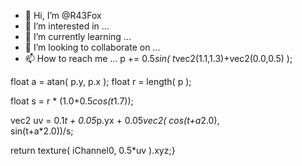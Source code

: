 - 👋 Hi, I’m @R43Fox
- 👀 I’m interested in ...
- 🌱 I’m currently learning ...
- 💞️ I’m looking to collaborate on ...
- 📫 How to reach me ...
p += 0.5*sin( t*vec2(1.1,1.3)+vec2(0.0,0.5) );

float a = atan( p.y, p.x );
float r = length( p );

float s = r * (1.0+0.5*cos(t*1.7));

vec2 uv = 0.1*t + 0.05*p.yx + 0.05*vec2( cos(t+a*2.0),  
                                         sin(t+a*2.0))/s;

return texture( iChannel0, 0.5*uv ).xyz;}
<!---
R43Fox/R43Fox is a ✨ special ✨ repository because its `README.md` (this file) appears on your GitHub profile.
You can click the Preview link to take a look at your changes.
--->
